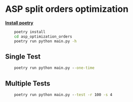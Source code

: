 # ASP split orders optimization

**[Install poetry](https://python-poetry.org/docs/)**

```cmd
    poetry install
    cd asp_optimization_orders
    poetry run python main.py -h
```

## Single Test

```cmd
    poetry run python main.py --one-time
```

## Multiple Tests

```cmd
    poetry run python main.py --test -r 100 -s 4
```

